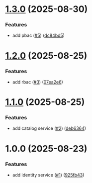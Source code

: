 # [1.3.0](https://github.com/gabbium/minicommerce/compare/v1.2.0...v1.3.0) (2025-08-30)


### Features

* add pbac ([#5](https://github.com/gabbium/minicommerce/issues/5)) ([dc84bd5](https://github.com/gabbium/minicommerce/commit/dc84bd53bdeff67ea993f3d09ad070668ecae03b))

# [1.2.0](https://github.com/gabbium/minicommerce/compare/v1.1.0...v1.2.0) (2025-08-25)


### Features

* add rbac ([#3](https://github.com/gabbium/minicommerce/issues/3)) ([07ea2e6](https://github.com/gabbium/minicommerce/commit/07ea2e69cc6a8f1d6538ac88d96f41581cf30cb7))

# [1.1.0](https://github.com/gabbium/minicommerce/compare/v1.0.0...v1.1.0) (2025-08-25)


### Features

* add catalog service ([#2](https://github.com/gabbium/minicommerce/issues/2)) ([deb6364](https://github.com/gabbium/minicommerce/commit/deb6364e6d668b98fe0b8880e8cde6f8740f10a7))

# 1.0.0 (2025-08-23)


### Features

* add identity service ([#1](https://github.com/gabbium/minicommerce/issues/1)) ([925fb43](https://github.com/gabbium/minicommerce/commit/925fb434de4533b3ba847e7fcc2e5a94bf53309c))
